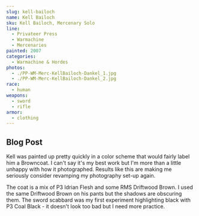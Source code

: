 ```yaml
---
slug: kell-bailoch
name: Kell Bailoch
sku: Kell Bailoch, Mercenary Solo
line:
  - Privateer Press
  - Warmachine
  - Mercenaries
painted: 2007
categories:
  - Warmachine & Hordes
photos:
  - ./PP-WM-Merc-KellBailoch-Dankel_1.jpg
  - ./PP-WM-Merc-KellBailoch-Dankel_2.jpg
race:
  - human
weapons:
  - sword
  - rifle
armor:
  - clothing
---
```


## Blog Post

Kell was painted up pretty quickly in a color scheme that would fairly label him a Browncoat. I can't say it's my best work but I'm more than a little unhappy with how it photographed. Results like this are making me seriously consider revamping my photography set-up again.

The coat is a mix of P3 Idrian Flesh and some RMS Driftwood Brown. I used the same Driftwood Brown on his pants but the shadows are obscuring them. The sword scabbard was my first experiment highlighting black with P3 Coal Black - it doesn't look too bad but I need more practice.
